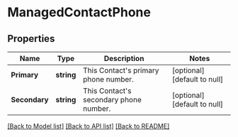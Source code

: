 # ManagedContactPhone

## Properties
Name | Type | Description | Notes
------------ | ------------- | ------------- | -------------
**Primary** | **string** | This Contact&#x27;s primary phone number.  | [optional] [default to null]
**Secondary** | **string** | This Contact&#x27;s secondary phone number.  | [optional] [default to null]

[[Back to Model list]](../README.md#documentation-for-models) [[Back to API list]](../README.md#documentation-for-api-endpoints) [[Back to README]](../README.md)

